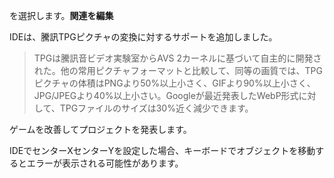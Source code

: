 
を選択します。**関連を編集**

IDEは、騰訊TPGピクチャの変換に対するサポートを追加しました。

>TPGは騰訊音ビデオ実験室からAVS 2カーネルに基づいて自主的に開発された。他の常用ピクチャフォーマットと比較して、同等の画質では、TPGピクチャの体積はPNGより50%以上小さく、GIFより90%以上小さく、JPG/JPEGより40%以上小さい。Googleが最近発表したWebP形式に対して、TPGファイルのサイズは30%近く減少できます。

ゲームを改善してプロジェクトを発表します。

IDEでセンターXセンターYを設定した場合、キーボードでオブジェクトを移動するとエラーが表示される可能性があります。

